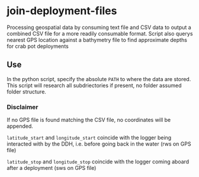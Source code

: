 # join-deployment-files
Processing geospatial data by consuming text file and CSV data to output a combined CSV file for a more readily consumable format. Script also querys nearest GPS location against a bathymetry file to find approximate depths for crab pot deployments

## Use
In the python script, specify the absolute ``` PATH ``` to where the data are stored. This script will research all subdriectories if present, no folder assumed folder structure. 

### Disclaimer
If no GPS file is found matching the CSV file, no coordinates will be appended.

```latitude_start``` and ```longitude_start``` coincide with the logger being interacted with by the DDH, i.e. before going back in the water (rws on GPS file)

```latitude_stop``` and ```longitude_stop``` coincide with the logger coming aboard after a deployment (sws on GPS file)